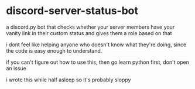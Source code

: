 # discord-server-status-bot
a discord.py bot that checks whether your server members have your vanity link in their custom status and gives them a role based on that

i dont feel like helping anyone who doesn't know what they're doing, since the code is easy enough to understand.

if you can't figure out how to use this, then go learn python first, don't open an issue

i wrote this while half asleep so it's probably sloppy
